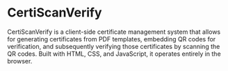 # CertiScanVerify
CertiScanVerify is a client-side certificate management system that allows for generating certificates from PDF templates, embedding QR codes for verification, and subsequently verifying those certificates by scanning the QR codes. Built with HTML, CSS, and JavaScript, it operates entirely in the browser.
